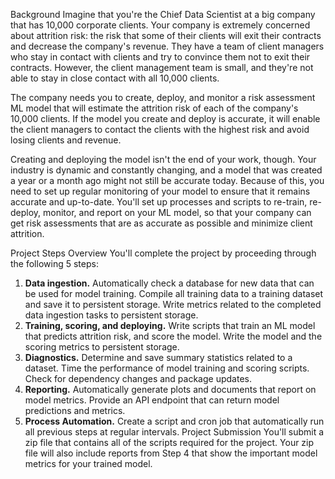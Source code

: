 Background
Imagine that you're the Chief Data Scientist at a big company that has 10,000 corporate clients. Your company is extremely concerned about attrition risk: the risk that some of their clients will exit their contracts and decrease the company's revenue. They have a team of client managers who stay in contact with clients and try to convince them not to exit their contracts. However, the client management team is small, and they're not able to stay in close contact with all 10,000 clients.

The company needs you to create, deploy, and monitor a risk assessment ML model that will estimate the attrition risk of each of the company's 10,000 clients. If the model you create and deploy is accurate, it will enable the client managers to contact the clients with the highest risk and avoid losing clients and revenue.

Creating and deploying the model isn't the end of your work, though. Your industry is dynamic and constantly changing, and a model that was created a year or a month ago might not still be accurate today. Because of this, you need to set up regular monitoring of your model to ensure that it remains accurate and up-to-date. You'll set up processes and scripts to re-train, re-deploy, monitor, and report on your ML model, so that your company can get risk assessments that are as accurate as possible and minimize client attrition.


Project Steps Overview
You'll complete the project by proceeding through the following 5 steps:

1. **Data ingestion.** Automatically check a database for new data that can be used for model training. Compile all training data to a training dataset and save it to persistent storage. Write metrics related to the completed data ingestion tasks to persistent storage.
2. **Training, scoring, and deploying.** Write scripts that train an ML model that predicts attrition risk, and score the model. Write the model and the scoring metrics to persistent storage.
3. **Diagnostics.** Determine and save summary statistics related to a dataset. Time the performance of model training and scoring scripts. Check for dependency changes and package updates.
4. **Reporting.** Automatically generate plots and documents that report on model metrics. Provide an API endpoint that can return model predictions and metrics.
5. **Process Automation.** Create a script and cron job that automatically run all previous steps at regular intervals.
Project Submission
You'll submit a zip file that contains all of the scripts required for the project. Your zip file will also include reports from Step 4 that show the important model metrics for your trained model.
